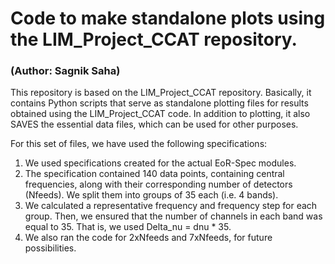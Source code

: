 # Code to make standalone plots using the LIM_Project_CCAT repository.
### (Author: Sagnik Saha)

This repository is based on the LIM_Project_CCAT repository. 
Basically, it contains Python scripts that serve as standalone plotting files
for results obtained using the LIM_Project_CCAT code. In addition to plotting,
it also SAVES the essential data files, which can be used for other purposes. 

For this set of files, we have used the following specifications:
1. We used specifications created for the actual EoR-Spec modules.
2. The specification contained 140 data points, containing central frequencies, along with their corresponding number of detectors (Nfeeds). We split them into groups of 35 each (i.e. 4 bands).
3. We calculated a representative frequency and frequency step for each group. Then, we ensured that the number of channels in each band was equal to 35. That is, we used Delta_nu = dnu * 35.
4.  We also ran the code for 2xNfeeds and 7xNfeeds, for future possibilities. 
